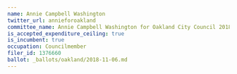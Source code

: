 ```yaml
---
name: Annie Campbell Washington
twitter_url: annieforoakland
committee_name: Annie Campbell Washington for Oakland City Council 2018
is_accepted_expenditure_ceiling: true
is_incumbent: true
occupation: Councilmember
filer_id: 1376660
ballot: _ballots/oakland/2018-11-06.md
---
```

